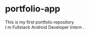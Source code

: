 # portfolio-app
This is my first portfolio repository
<br>
I m Fullstack Android Developer Intern .
